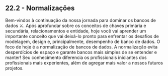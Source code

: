 <h2>22.2 - Normalizações</h2>

<p>Bem-vindos à continuação da nossa jornada para dominar os bancos de dados ⚔️. Após aprofundar sobre os conceitos de chaves primária e secundária, relacionamentos e entidade, hoje você vai aprender um importante conceito que vai deixá-lo pronto para enfrentar os desafios de modelagem, design e, principalmente, desempenho de banco de dados.
O foco de hoje é a normalização de bancos de dados. A normalização evita desperdícios de espaço e garante bancos mais simples de se entender e manter! Seu conhecimento diferencia os profissionais iniciantes dos profissionais mais experientes, além de agregar mais valor a nossos futuros projetos.
</p>





